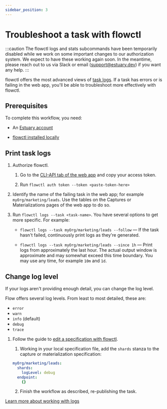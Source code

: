 ```yaml
---
sidebar_position: 3
---
```

# Troubleshoot a task with flowctl

:::caution
The flowctl logs and stats subcommands have been temporarily disabled while we work on some important changes to our authorization system. We expect to have these working again soon. In the meantime, please reach out to us via Slack or email (support@estuary.dev) if you want any help.
:::

flowctl offers the most advanced views of [task logs](../../concepts/advanced/logs-stats.md).
If a task has errors or is failing in the web app, you'll be able to troubleshoot more effectively with flowctl.

## Prerequisites

To complete this workflow, you need:

* An [Estuary account](../../getting-started/getting-started)

* [flowctl installed locally](../../getting-started/getting-started#get-started-with-the-flow-cli)

## Print task logs

1. Authorize flowctl.

   1. Go to the [CLI-API tab of the web app](https://dashboard.estuary.dev/admin/api) and copy your access token.

   2. Run `flowctl auth token --token <paste-token-here>`

2. Identify the name of the failing task in the web app; for example `myOrg/marketing/leads`.
Use the tables on the Captures or Materializations pages of the web app to do so.

3. Run `flowctl logs --task <task-name>`. You have several options to get more specific. For example:

   * `flowctl logs --task myOrg/marketing/leads --follow` — If the task hasn't failed, continuously print logs as they're generated.

   * `flowctl logs --task myOrg/marketing/leads --since 1h` — Print logs from approximately the last hour.
   The actual output window is approximate and may somewhat exceed this time boundary.
   You may use any time, for example `10m` and `1d`.

## Change log level

If your logs aren't providing enough detail, you can change the log level.

Flow offers several log levels. From least to most detailed, these are:

* `error`
* `warn`
* `info` (default)
* `debug`
* `trace`

1. Follow the guide to [edit a specification with flowctl](./edit-specification-locally.md).

   1. Working in your local specification file, add the `shards` stanza to the capture or materialization specification:

    ```yaml
    myOrg/marketing/leads:
      shards:
        logLevel: debug
      endpoint:
        {}
    ```
   2. Finish the workflow as described, re-publishing the task.

[Learn more about working with logs](../../reference/working-logs-stats.md)